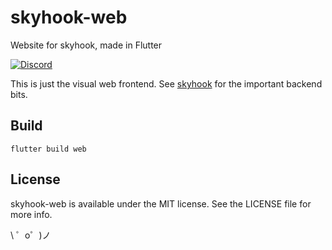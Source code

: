 # skyhook-web
Website for skyhook, made in Flutter

[![Discord](https://discordapp.com/api/guilds/303595820345851905/widget.png)](https://discord.gg/js7wD7p)

This is just the visual web frontend. See [skyhook](https://github.com/Commit451/skyhook) for the important backend bits.

## Build
```
flutter build web
```

## License
skyhook-web is available under the MIT license. See the LICENSE file for more info.

\ ゜o゜)ノ